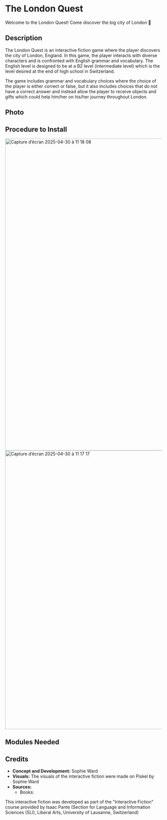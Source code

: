 # The London Quest
Welcome to the London Quest! Come discover the big city of London 🏴󠁧󠁢󠁥󠁮󠁧󠁿

## Description
The London Quest is an interactive fiction game where the player discovers the city of London, England. In this game, the player interacts with diverse characters and is confronted with English grammar and vocabulary. The English level is designed to be at a B2 level (intermediate level) which is the level desired at the end of high school in Switzerland.

The game includes grammar and vocabulary choices where the choice of the player is either correct or false, but it also includes choices that do not have a correct answer and instead allow the player to receive objects and gifts which could help him/her on his/her journey throughout London.

## Photo

## Procedure to Install
<img width="1003" alt="Capture d’écran 2025-04-30 à 11 18 08" src="https://github.com/user-attachments/assets/53a214f5-f94e-4c86-8cd7-c33091a8d6a3" />

<img width="896" alt="Capture d’écran 2025-04-30 à 11 17 17" src="https://github.com/user-attachments/assets/6fa228b1-f5b7-4ee6-bced-0225194661bb" />

## Modules Needed 

## Credits
- **Concept and Development:** Sophie Ward
- **Visuals:** The visuals of the interactive fiction were made on Piskel by Sophie Ward
- **Sources:**
  - Books: 

This interactive fiction was developed as part of the "Interactive Fiction" course provided by Isaac Pante (Section for Language and Information Sciences (SLI), Liberal Arts, University of Lausanne, Switzerland)

